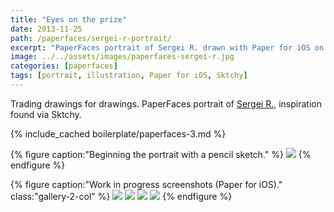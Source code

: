 ```yaml
---
title: "Eyes on the prize"
date: 2013-11-25
path: /paperfaces/sergei-r-portrait/
excerpt: "PaperFaces portrait of Sergei R. drawn with Paper for iOS on an iPad."
image: ../../assets/images/paperfaces-sergei-r.jpg
categories: [paperfaces]
tags: [portrait, illustration, Paper for iOS, Sktchy]
---
```


Trading drawings for drawings. PaperFaces portrait of [Sergei R.](https://sktchy.com/YRsdZH), inspiration found via Sktchy.

{% include_cached boilerplate/paperfaces-3.md %}

{% figure caption:"Beginning the portrait with a pencil sketch." %}
[![](../../assets/images/paperfaces-sergei-r-process-1-750.jpg)](../../assets/images/paperfaces-sergei-r-process-1-lg.jpg)
{% endfigure %}

{% figure caption:"Work in progress screenshots (Paper for iOS)." class:"gallery-2-col" %}
[![](../../assets/images/paperfaces-sergei-r-process-2-600.jpg)](../../assets/images/paperfaces-sergei-r-process-2-lg.jpg)
[![](../../assets/images/paperfaces-sergei-r-process-3-600.jpg)](../../assets/images/paperfaces-sergei-r-process-3-lg.jpg)
[![](../../assets/images/paperfaces-sergei-r-process-4-600.jpg)](../../assets/images/paperfaces-sergei-r-process-4-lg.jpg)
[![](../../assets/images/paperfaces-sergei-r-process-5-600.jpg)](../../assets/images/paperfaces-sergei-r-process-5-lg.jpg)
{% endfigure %}

